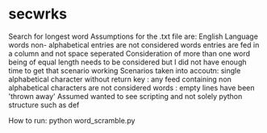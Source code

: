# secwrks
Search for longest word
Assumptions for the .txt file are:
      English Language words
      non- alphabetical entries are not considered words
      entries are fed in a column and not space seperated
      Consideration of more than one word being of equal length needs to be considered but I did not have enough time to get that scenario working
      Scenarios taken into accoutn: single alphabetical character without return key
                                  : any feed containing non alphabetical characters are not considered words
                                  : empty lines have been 'thrown away'
Assumed wanted to see scripting and not solely python structure such as def

How to run:  python word_scramble.py
